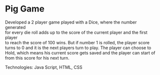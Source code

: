 # Pig Game
Developed a 2 player game played with a Dice, where the number generated           
for every die roll adds up to the score of the current player and the first player  
to reach the score of 100 wins. But if number 1 is rolled, the player score 
turns to 0 and it is the next players turn to play. The player can choose to 
Hold, which means his current score gets saved and the player can start of 
from this score for his next turn.

Technologies: Java Script, HTML, CSS
